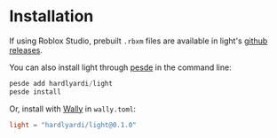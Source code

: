 # Installation

If using Roblox Studio, prebuilt `.rbxm` files are available in light's <a href="https://github.com/hardlyardi/light/releases" target="_blank">github releases</a>.

You can also install light through <a href="https://pesde.dev/" target="_blank">pesde</a> in the command line:

```ps1
pesde add hardlyardi/light
pesde install
```

Or, install with <a href="https://wally.run/" target="_blank">Wally</a> in `wally.toml`:

```toml
light = "hardlyardi/light@0.1.0"
```
